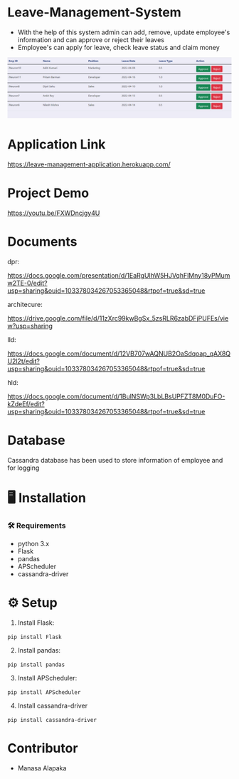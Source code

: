 # Leave-Management-System

- With the help of this system admin can add, remove, update employee's information and can approve or reject their leaves
- Employee's can apply for leave, check leave status and claim money 

![leave manage page](leave-manage-page.png)
# Application Link
https://leave-management-application.herokuapp.com/

# Project Demo
https://youtu.be/FXWDncjgy4U

# Documents
dpr:

https://docs.google.com/presentation/d/1EaRgUIhW5HJVqhFlMny18yPMumw2TE-0/edit?usp=sharing&ouid=103378034267053365048&rtpof=true&sd=true

architecure:

https://drive.google.com/file/d/11zXrc99kwBgSx_5zsRLR6zabDFjPUFEs/view?usp=sharing

lld:

https://docs.google.com/document/d/12VB707wAQNUB2OaSdqoap_qAX8QU2l2t/edit?usp=sharing&ouid=103378034267053365048&rtpof=true&sd=true

hld:

https://docs.google.com/document/d/1BulNSWp3LbLBsUPFZT8M0DuFO-kZdeEf/edit?usp=sharing&ouid=103378034267053365048&rtpof=true&sd=true

# Database
Cassandra database has been used to store information of employee and for logging
# :desktop_computer:	 Installation
### :hammer_and_wrench: Requirements
- python 3.x
- Flask
- pandas
- APScheduler
- cassandra-driver
# :gear:	 Setup
1. Install Flask:

```pip install Flask```

2. Install pandas:

```pip install pandas```

3. Install APScheduler:

```pip install APScheduler```

4. Install cassandra-driver

```pip install cassandra-driver```

# Contributor
- Manasa Alapaka
